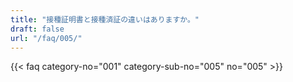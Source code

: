```yaml
---
title: "接種証明書と接種済証の違いはありますか。"
draft: false
url: "/faq/005/"
---
```


{{< faq category-no="001" category-sub-no="005" no="005" >}}
